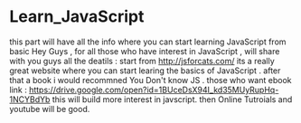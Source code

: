 # Learn_JavaScript
this part will have all the info where you can start learning JavaScript from basic
Hey Guys , for all those who have interest in JavaScript , will share with you guys all the deatils :
start from http://jsforcats.com/ 
its a really great website where you can start learing the basics of JavaScript .
after that a book i would recommned You Don't know JS . 
those who want ebook link : https://drive.google.com/open?id=1BUceDsX94I_kd35MUyRupHq-1NCYBdYb
this will build more interest in javscript.
then Online Tutroials and youtube will be good.

